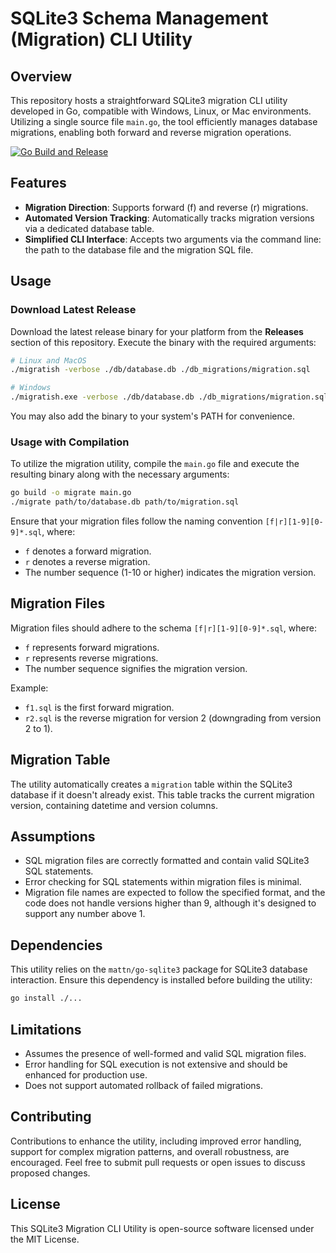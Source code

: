 # SQLite3 Schema Management (Migration) CLI Utility

## Overview

This repository hosts a straightforward SQLite3 migration CLI utility developed in Go, compatible with Windows, Linux, or Mac environments. Utilizing a single source file `main.go`, the tool efficiently manages database migrations, enabling both forward and reverse migration operations.

[![Go Build and Release](https://github.com/jameswdelancey/migratish/actions/workflows/build.yml/badge.svg)](https://github.com/jameswdelancey/migratish/actions/workflows/build.yml)

## Features

- **Migration Direction**: Supports forward (f) and reverse (r) migrations.
- **Automated Version Tracking**: Automatically tracks migration versions via a dedicated database table.
- **Simplified CLI Interface**: Accepts two arguments via the command line: the path to the database file and the migration SQL file.

## Usage

### Download Latest Release

Download the latest release binary for your platform from the **Releases** section of this repository. Execute the binary with the required arguments:

```sh
# Linux and MacOS
./migratish -verbose ./db/database.db ./db_migrations/migration.sql

# Windows
./migratish.exe -verbose ./db/database.db ./db_migrations/migration.sql
```

You may also add the binary to your system's PATH for convenience.

### Usage with Compilation

To utilize the migration utility, compile the `main.go` file and execute the resulting binary along with the necessary arguments:

```sh
go build -o migrate main.go
./migrate path/to/database.db path/to/migration.sql
```

Ensure that your migration files follow the naming convention `[f|r][1-9][0-9]*.sql`, where:
- `f` denotes a forward migration.
- `r` denotes a reverse migration.
- The number sequence (1-10 or higher) indicates the migration version.

## Migration Files

Migration files should adhere to the schema `[f|r][1-9][0-9]*.sql`, where:
- `f` represents forward migrations.
- `r` represents reverse migrations.
- The number sequence signifies the migration version.

Example:
- `f1.sql` is the first forward migration.
- `r2.sql` is the reverse migration for version 2 (downgrading from version 2 to 1).

## Migration Table

The utility automatically creates a `migration` table within the SQLite3 database if it doesn't already exist. This table tracks the current migration version, containing datetime and version columns.

## Assumptions

- SQL migration files are correctly formatted and contain valid SQLite3 SQL statements.
- Error checking for SQL statements within migration files is minimal.
- Migration file names are expected to follow the specified format, and the code does not handle versions higher than 9, although it's designed to support any number above 1.

## Dependencies

This utility relies on the `mattn/go-sqlite3` package for SQLite3 database interaction. Ensure this dependency is installed before building the utility:

```sh
go install ./...
```

## Limitations

- Assumes the presence of well-formed and valid SQL migration files.
- Error handling for SQL execution is not extensive and should be enhanced for production use.
- Does not support automated rollback of failed migrations.

## Contributing

Contributions to enhance the utility, including improved error handling, support for complex migration patterns, and overall robustness, are encouraged. Feel free to submit pull requests or open issues to discuss proposed changes.

## License

This SQLite3 Migration CLI Utility is open-source software licensed under the MIT License.
